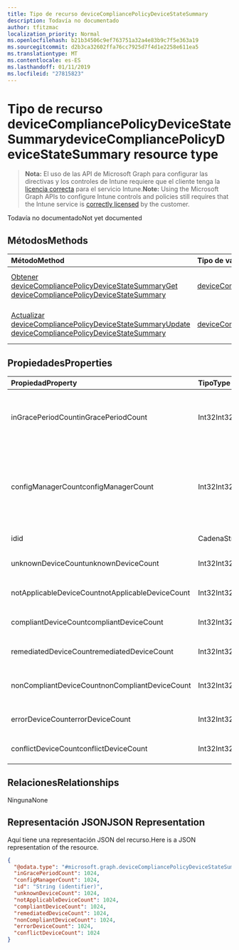 ```yaml
---
title: Tipo de recurso deviceCompliancePolicyDeviceStateSummary
description: Todavía no documentado
author: tfitzmac
localization_priority: Normal
ms.openlocfilehash: b21b34506c9ef763751a32a4e83b9c7f5e363a19
ms.sourcegitcommit: d2b3ca32602ffa76cc7925d7f4d1e2258e611ea5
ms.translationtype: MT
ms.contentlocale: es-ES
ms.lasthandoff: 01/11/2019
ms.locfileid: "27815823"
---
```

# <a name="devicecompliancepolicydevicestatesummary-resource-type"></a><span data-ttu-id="6a7ed-103">Tipo de recurso deviceCompliancePolicyDeviceStateSummary</span><span class="sxs-lookup"><span data-stu-id="6a7ed-103">deviceCompliancePolicyDeviceStateSummary resource type</span></span>

> <span data-ttu-id="6a7ed-104">**Nota:** El uso de las API de Microsoft Graph para configurar las directivas y los controles de Intune requiere que el cliente tenga la [licencia correcta](https://go.microsoft.com/fwlink/?linkid=839381) para el servicio Intune.</span><span class="sxs-lookup"><span data-stu-id="6a7ed-104">**Note:** Using the Microsoft Graph APIs to configure Intune controls and policies still requires that the Intune service is [correctly licensed](https://go.microsoft.com/fwlink/?linkid=839381) by the customer.</span></span>

<span data-ttu-id="6a7ed-105">Todavía no documentado</span><span class="sxs-lookup"><span data-stu-id="6a7ed-105">Not yet documented</span></span>
## <a name="methods"></a><span data-ttu-id="6a7ed-106">Métodos</span><span class="sxs-lookup"><span data-stu-id="6a7ed-106">Methods</span></span>
|<span data-ttu-id="6a7ed-107">Método</span><span class="sxs-lookup"><span data-stu-id="6a7ed-107">Method</span></span>|<span data-ttu-id="6a7ed-108">Tipo de valor devuelto</span><span class="sxs-lookup"><span data-stu-id="6a7ed-108">Return Type</span></span>|<span data-ttu-id="6a7ed-109">Descripción</span><span class="sxs-lookup"><span data-stu-id="6a7ed-109">Description</span></span>|
|:---|:---|:---|
|[<span data-ttu-id="6a7ed-110">Obtener deviceCompliancePolicyDeviceStateSummary</span><span class="sxs-lookup"><span data-stu-id="6a7ed-110">Get deviceCompliancePolicyDeviceStateSummary</span></span>](../api/intune-deviceconfig-devicecompliancepolicydevicestatesummary-get.md)|[<span data-ttu-id="6a7ed-111">deviceCompliancePolicyDeviceStateSummary</span><span class="sxs-lookup"><span data-stu-id="6a7ed-111">deviceCompliancePolicyDeviceStateSummary</span></span>](../resources/intune-deviceconfig-devicecompliancepolicydevicestatesummary.md)|<span data-ttu-id="6a7ed-112">Lea las propiedades y las relaciones del objeto [deviceCompliancePolicyDeviceStateSummary](../resources/intune-deviceconfig-devicecompliancepolicydevicestatesummary.md).</span><span class="sxs-lookup"><span data-stu-id="6a7ed-112">Read properties and relationships of the [deviceCompliancePolicyDeviceStateSummary](../resources/intune-deviceconfig-devicecompliancepolicydevicestatesummary.md) object.</span></span>|
|[<span data-ttu-id="6a7ed-113">Actualizar deviceCompliancePolicyDeviceStateSummary</span><span class="sxs-lookup"><span data-stu-id="6a7ed-113">Update deviceCompliancePolicyDeviceStateSummary</span></span>](../api/intune-deviceconfig-devicecompliancepolicydevicestatesummary-update.md)|[<span data-ttu-id="6a7ed-114">deviceCompliancePolicyDeviceStateSummary</span><span class="sxs-lookup"><span data-stu-id="6a7ed-114">deviceCompliancePolicyDeviceStateSummary</span></span>](../resources/intune-deviceconfig-devicecompliancepolicydevicestatesummary.md)|<span data-ttu-id="6a7ed-115">Actualice las propiedades de un objeto [deviceCompliancePolicyDeviceStateSummary](../resources/intune-deviceconfig-devicecompliancepolicydevicestatesummary.md).</span><span class="sxs-lookup"><span data-stu-id="6a7ed-115">Update the properties of a [deviceCompliancePolicyDeviceStateSummary](../resources/intune-deviceconfig-devicecompliancepolicydevicestatesummary.md) object.</span></span>|

## <a name="properties"></a><span data-ttu-id="6a7ed-116">Propiedades</span><span class="sxs-lookup"><span data-stu-id="6a7ed-116">Properties</span></span>
|<span data-ttu-id="6a7ed-117">Propiedad</span><span class="sxs-lookup"><span data-stu-id="6a7ed-117">Property</span></span>|<span data-ttu-id="6a7ed-118">Tipo</span><span class="sxs-lookup"><span data-stu-id="6a7ed-118">Type</span></span>|<span data-ttu-id="6a7ed-119">Descripción</span><span class="sxs-lookup"><span data-stu-id="6a7ed-119">Description</span></span>|
|:---|:---|:---|
|<span data-ttu-id="6a7ed-120">inGracePeriodCount</span><span class="sxs-lookup"><span data-stu-id="6a7ed-120">inGracePeriodCount</span></span>|<span data-ttu-id="6a7ed-121">Int32</span><span class="sxs-lookup"><span data-stu-id="6a7ed-121">Int32</span></span>|<span data-ttu-id="6a7ed-122">Número de dispositivos que se encuentran en el período de gracia</span><span class="sxs-lookup"><span data-stu-id="6a7ed-122">Number of devices that are in grace period</span></span>|
|<span data-ttu-id="6a7ed-123">configManagerCount</span><span class="sxs-lookup"><span data-stu-id="6a7ed-123">configManagerCount</span></span>|<span data-ttu-id="6a7ed-124">Int32</span><span class="sxs-lookup"><span data-stu-id="6a7ed-124">Int32</span></span>|<span data-ttu-id="6a7ed-125">Número de dispositivos cuyo cumplimiento lo administra System Center Configuration Manager</span><span class="sxs-lookup"><span data-stu-id="6a7ed-125">Number of devices that have compliance managed by System Center Configuration Manager</span></span>|
|<span data-ttu-id="6a7ed-126">id</span><span class="sxs-lookup"><span data-stu-id="6a7ed-126">id</span></span>|<span data-ttu-id="6a7ed-127">Cadena</span><span class="sxs-lookup"><span data-stu-id="6a7ed-127">String</span></span>|<span data-ttu-id="6a7ed-128">Clave de la entidad.</span><span class="sxs-lookup"><span data-stu-id="6a7ed-128">Key of the entity.</span></span>|
|<span data-ttu-id="6a7ed-129">unknownDeviceCount</span><span class="sxs-lookup"><span data-stu-id="6a7ed-129">unknownDeviceCount</span></span>|<span data-ttu-id="6a7ed-130">Int32</span><span class="sxs-lookup"><span data-stu-id="6a7ed-130">Int32</span></span>|<span data-ttu-id="6a7ed-131">Número de dispositivos desconocidos</span><span class="sxs-lookup"><span data-stu-id="6a7ed-131">Number of unknown devices</span></span>|
|<span data-ttu-id="6a7ed-132">notApplicableDeviceCount</span><span class="sxs-lookup"><span data-stu-id="6a7ed-132">notApplicableDeviceCount</span></span>|<span data-ttu-id="6a7ed-133">Int32</span><span class="sxs-lookup"><span data-stu-id="6a7ed-133">Int32</span></span>|<span data-ttu-id="6a7ed-134">Número de dispositivos no aplicables</span><span class="sxs-lookup"><span data-stu-id="6a7ed-134">Number of not applicable devices</span></span>|
|<span data-ttu-id="6a7ed-135">compliantDeviceCount</span><span class="sxs-lookup"><span data-stu-id="6a7ed-135">compliantDeviceCount</span></span>|<span data-ttu-id="6a7ed-136">Int32</span><span class="sxs-lookup"><span data-stu-id="6a7ed-136">Int32</span></span>|<span data-ttu-id="6a7ed-137">Número de dispositivos compatibles</span><span class="sxs-lookup"><span data-stu-id="6a7ed-137">Number of compliant devices</span></span>|
|<span data-ttu-id="6a7ed-138">remediatedDeviceCount</span><span class="sxs-lookup"><span data-stu-id="6a7ed-138">remediatedDeviceCount</span></span>|<span data-ttu-id="6a7ed-139">Int32</span><span class="sxs-lookup"><span data-stu-id="6a7ed-139">Int32</span></span>|<span data-ttu-id="6a7ed-140">Número de dispositivos corregidos</span><span class="sxs-lookup"><span data-stu-id="6a7ed-140">Number of remediated devices</span></span>|
|<span data-ttu-id="6a7ed-141">nonCompliantDeviceCount</span><span class="sxs-lookup"><span data-stu-id="6a7ed-141">nonCompliantDeviceCount</span></span>|<span data-ttu-id="6a7ed-142">Int32</span><span class="sxs-lookup"><span data-stu-id="6a7ed-142">Int32</span></span>|<span data-ttu-id="6a7ed-143">Número de dispositivos no compatibles</span><span class="sxs-lookup"><span data-stu-id="6a7ed-143">Number of NonCompliant devices</span></span>|
|<span data-ttu-id="6a7ed-144">errorDeviceCount</span><span class="sxs-lookup"><span data-stu-id="6a7ed-144">errorDeviceCount</span></span>|<span data-ttu-id="6a7ed-145">Int32</span><span class="sxs-lookup"><span data-stu-id="6a7ed-145">Int32</span></span>|<span data-ttu-id="6a7ed-146">Número de dispositivos con error</span><span class="sxs-lookup"><span data-stu-id="6a7ed-146">Number of error devices</span></span>|
|<span data-ttu-id="6a7ed-147">conflictDeviceCount</span><span class="sxs-lookup"><span data-stu-id="6a7ed-147">conflictDeviceCount</span></span>|<span data-ttu-id="6a7ed-148">Int32</span><span class="sxs-lookup"><span data-stu-id="6a7ed-148">Int32</span></span>|<span data-ttu-id="6a7ed-149">Número de dispositivos en conflicto</span><span class="sxs-lookup"><span data-stu-id="6a7ed-149">Number of conflict devices</span></span>|

## <a name="relationships"></a><span data-ttu-id="6a7ed-150">Relaciones</span><span class="sxs-lookup"><span data-stu-id="6a7ed-150">Relationships</span></span>
<span data-ttu-id="6a7ed-151">Ninguna</span><span class="sxs-lookup"><span data-stu-id="6a7ed-151">None</span></span>
## <a name="json-representation"></a><span data-ttu-id="6a7ed-152">Representación JSON</span><span class="sxs-lookup"><span data-stu-id="6a7ed-152">JSON Representation</span></span>
<span data-ttu-id="6a7ed-153">Aquí tiene una representación JSON del recurso.</span><span class="sxs-lookup"><span data-stu-id="6a7ed-153">Here is a JSON representation of the resource.</span></span>
<!-- {
  "blockType": "resource",
  "keyProperty": "id",
  "@odata.type": "microsoft.graph.deviceCompliancePolicyDeviceStateSummary"
}
-->
``` json
{
  "@odata.type": "#microsoft.graph.deviceCompliancePolicyDeviceStateSummary",
  "inGracePeriodCount": 1024,
  "configManagerCount": 1024,
  "id": "String (identifier)",
  "unknownDeviceCount": 1024,
  "notApplicableDeviceCount": 1024,
  "compliantDeviceCount": 1024,
  "remediatedDeviceCount": 1024,
  "nonCompliantDeviceCount": 1024,
  "errorDeviceCount": 1024,
  "conflictDeviceCount": 1024
}
```




